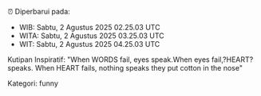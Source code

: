 ⏰ Diperbarui pada:
- WIB: Sabtu, 2 Agustus 2025 02.25.03 UTC
- WITA: Sabtu, 2 Agustus 2025 03.25.03 UTC
- WIT: Sabtu, 2 Agustus 2025 04.25.03 UTC

Kutipan Inspiratif:
"When WORDS fail, eyes speak.When eyes fail,?HEART? speaks. When HEART fails, nothing speaks they put cotton in the nose"


Kategori: funny

